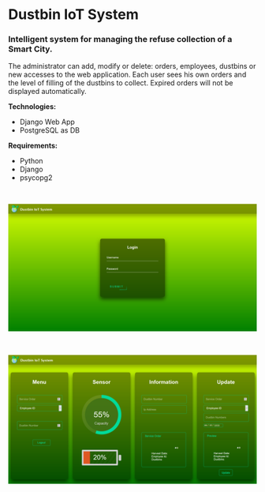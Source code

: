 # Dustbin IoT System

### Intelligent system for managing the refuse collection of a Smart City.

The administrator can add, modify or delete: orders, employees, dustbins or new accesses to the web application.
Each user sees his own orders and the level of filling of the dustbins to collect.
Expired orders will not be displayed automatically.


**Technologies:**

- Django Web App
- PostgreSQL as DB

**Requirements:**

- Python
- Django
- psycopg2

<br>

![Screenshot](docs/Screenshot_1.png)

<br>

![Screenshot](docs/Screenshot_2.png)
